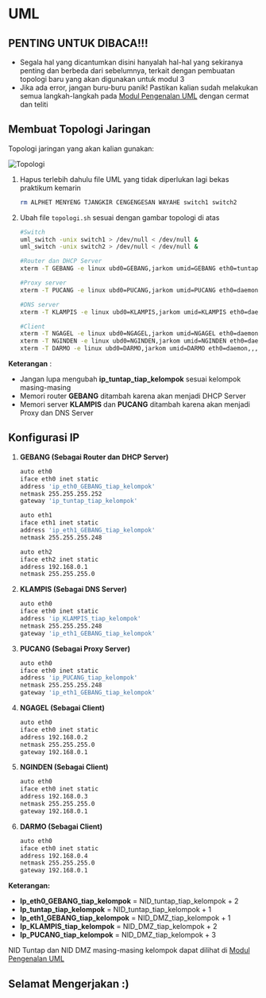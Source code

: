 # UML

## PENTING UNTUK DIBACA!!!
* Segala hal yang dicantumkan disini hanyalah hal-hal yang sekiranya penting dan berbeda dari sebelumnya, terkait dengan pembuatan topologi baru yang akan digunakan untuk modul 3
* Jika ada error, jangan buru-buru panik! Pastikan kalian sudah melakukan semua langkah-langkah pada [Modul Pengenalan UML](https://github.com/udinIMM/Modul-Pengenalan-UML) dengan cermat dan teliti

## Membuat Topologi Jaringan

Topologi jaringan yang akan kalian gunakan:

![Topologi](https://github.com/mocatfrio/Jarkom-Modul-3/blob/master/UML/images/topologi.png)

1. Hapus terlebih dahulu file UML yang tidak diperlukan lagi bekas praktikum kemarin
    ```bash
    rm ALPHET MENYENG TJANGKIR CENGENGESAN WAYAHE switch1 switch2
    ```
2. Ubah file ```topologi.sh``` sesuai dengan gambar topologi di atas 

    ```bash
    #Switch
    uml_switch -unix switch1 > /dev/null < /dev/null &
    uml_switch -unix switch2 > /dev/null < /dev/null &

    #Router dan DHCP Server
    xterm -T GEBANG -e linux ubd0=GEBANG,jarkom umid=GEBANG eth0=tuntap,,,'ip_tuntap_tiap_kelompok' eth1=daemon,,,switch1 eth2=daemon,,,switch2 mem=256M &

    #Proxy server
    xterm -T PUCANG -e linux ubd0=PUCANG,jarkom umid=PUCANG eth0=daemon,,,switch1 mem=128M &

    #DNS server
    xterm -T KLAMPIS -e linux ubd0=KLAMPIS,jarkom umid=KLAMPIS eth0=daemon,,,switch1 mem=128M &

    #Client
    xterm -T NGAGEL -e linux ubd0=NGAGEL,jarkom umid=NGAGEL eth0=daemon,,,switch2 mem=96M &
    xterm -T NGINDEN -e linux ubd0=NGINDEN,jarkom umid=NGINDEN eth0=daemon,,,switch2 mem=96M &
    xterm -T DARMO -e linux ubd0=DARMO,jarkom umid=DARMO eth0=daemon,,,switch2 mem=96M &
    ```
**Keterangan** : 
* Jangan lupa mengubah **ip_tuntap_tiap_kelompok** sesuai kelompok masing-masing
* Memori router **GEBANG** ditambah karena akan menjadi DHCP Server
* Memori server **KLAMPIS** dan **PUCANG** ditambah karena akan menjadi Proxy dan DNS Server 

## Konfigurasi IP

1. **GEBANG (Sebagai Router dan DHCP Server)**

    ```bash
    auto eth0
    iface eth0 inet static
    address 'ip_eth0_GEBANG_tiap_kelompok'
    netmask 255.255.255.252
    gateway 'ip_tuntap_tiap_kelompok'

    auto eth1
    iface eth1 inet static
    address 'ip_eth1_GEBANG_tiap_kelompok'
    netmask 255.255.255.248

    auto eth2
    iface eth2 inet static
    address 192.168.0.1
    netmask 255.255.255.0
    ```
2. **KLAMPIS (Sebagai DNS Server)**

    ```bash
    auto eth0
    iface eth0 inet static
    address 'ip_KLAMPIS_tiap_kelompok'
    netmask 255.255.255.248
    gateway 'ip_eth1_GEBANG_tiap_kelompok'
    ```
3. **PUCANG (Sebagai Proxy Server)**

    ```bash
    auto eth0
    iface eth0 inet static
    address 'ip_PUCANG_tiap_kelompok'
    netmask 255.255.255.248
    gateway 'ip_eth1_GEBANG_tiap_kelompok'
    ```
4. **NGAGEL (Sebagai Client)**

    ```bash
    auto eth0
    iface eth0 inet static
    address 192.168.0.2
    netmask 255.255.255.0
    gateway 192.168.0.1
    ```
5. **NGINDEN (Sebagai Client)**

    ```bash
    auto eth0
    iface eth0 inet static
    address 192.168.0.3
    netmask 255.255.255.0
    gateway 192.168.0.1
    ```
6. **DARMO (Sebagai Client)**

    ```bash
    auto eth0
    iface eth0 inet static
    address 192.168.0.4
    netmask 255.255.255.0
    gateway 192.168.0.1
    ```

**Keterangan:**
* **Ip_eth0_GEBANG_tiap_kelompok** = NID_tuntap_tiap_kelompok + 2
* **Ip_tuntap_tiap_kelompok** = NID_tuntap_tiap_kelompok + 1
* **Ip_eth1_GEBANG_tiap_kelompok** = NID_DMZ_tiap_kelompok + 1
* **Ip_KLAMPIS_tiap_kelompok** = NID_DMZ_tiap_kelompok + 2
* **Ip_PUCANG_tiap_kelompok** = NID_DMZ_tiap_kelompok + 3

NID Tuntap dan NID DMZ masing-masing kelompok dapat dilihat di [Modul Pengenalan UML](https://github.com/udinIMM/Modul-Pengenalan-UML)

## Selamat Mengerjakan :)